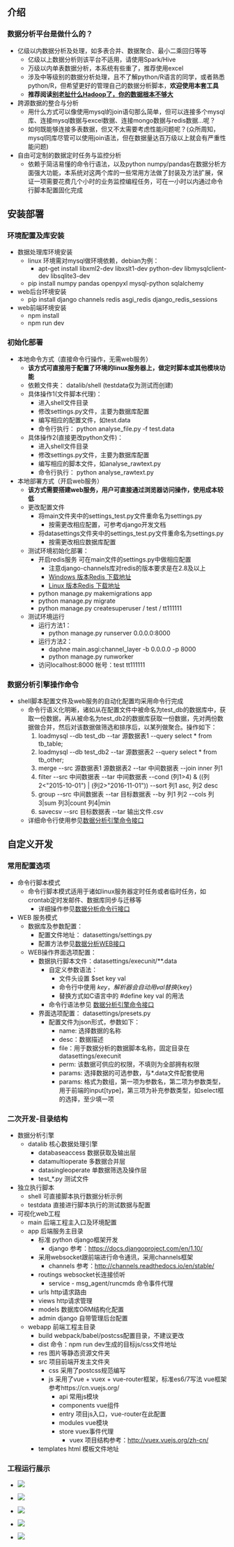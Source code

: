 ## 介绍
### 数据分析平台是做什么的？
- 亿级以内数据分析及处理，如多表合并、数据聚合、最小二乘回归等等
    - 亿级以上数据分析则该平台不适用，请使用Spark/Hive
    - 万级以内单表数据分析，本系统有些重了，推荐使用excel
    - 涉及中等级别的数据分析处理，且不了解python/R语言的同学，或者熟悉python/R，但希望更好的管理自己的数据分析脚本，**欢迎使用本套工具**
    - **推荐阅读[别老扯什么Hadoop了，你的数据根本不够大](http://geek.csdn.net/news/detail/2780)**
- 跨源数据的整合与分析
    - 用什么方式可以像使用mysql的join语句那么简单，但可以连接多个mysql库、连接mysql数据与excel数据、连接mongo数据与redis数据...呢？
    - 如何既能够连接多表数据，但又不太需要考虑性能问题呢？(众所周知，mysql同库尽管可以使用join语法，但在数据量达百万级以上就会有严重性能问题)
- 自由可定制的数据定时任务与监控分析
    - 依赖于简洁易懂的命令行语法，以及python numpy/pandas在数据分析方面强大功能，本系统对这两个库的一些常用方法做了封装及方法扩展，保证一项需要花费几个小时的业务监控编程任务，可在一小时以内通过命令行脚本配置固化完成

## 安装部署
### 环境配置及库安装
- 数据处理库环境安装
    - linux 环境需对mysql做环境依赖，debian为例：
        - apt-get install libxml2-dev libxslt1-dev python-dev libmysqlclient-dev libsqlite3-dev
    - pip install numpy pandas openpyxl mysql-python sqlalchemy
- web后台环境安装
    - pip install django channels redis asgi_redis django_redis_sessions
- web前端环境安装
    - npm install
    - npm run dev

### 初始化部署
- 本地命令方式（直接命令行操作，无需web服务）
    - **该方式可直接用于配置了环境的linux服务器上，做定时脚本或其他模块功能**
    - 依赖文件夹： datalib/shell (testdata仅为测试而创建)
    - 具体操作1(文件脚本代理)：
        - 进入shell文件目录
        - 修改settings.py文件，主要为数据库配置
        - 编写相应的配置文件，如test.data
        - 命令行执行： python analyse_file.py -f test.data
    - 具体操作2(直接更改python文件)：
        - 进入shell文件目录
        - 修改settings.py文件，主要为数据库配置
        - 编写相应的脚本文件，如analyse_rawtext.py
        - 命令行执行： python analyse_rawtext.py
- 本地部署方式（开启web服务）
    - **该方式需要搭建web服务，用户可直接通过浏览器访问操作，使用成本较低**
    - 更改配置文件
        - 将main文件夹中的settings_test.py文件重命名为settings.py
            - 按需更改相应配置，可参考django开发文档
        - 将datasettings文件夹中的settings_test.py文件重命名为settings.py
            - 按需更改相应数据库配置
    - 测试环境初始化部署：
        - 开启redis服务 可在main文件的settings.py中做相应配置
            - 注意django-channels库对redis的版本要求是在2.8及以上
            - [Windows 版本Redis 下载地址](https://github.com/MSOpenTech/redis/releases)
            - [Linux 版本Redis 下载地址](https://redis.io/download)
        - python manage.py makemigrations app
        - python manage.py migrate
        - python manage.py createsuperuser / test / tt111111
    - 测试环境运行
        - 运行方法1：
            - python manage.py runserver 0.0.0.0:8000
        - 运行方法2：
            - daphne main.asgi:channel_layer -b 0.0.0.0 -p 8000
            - python manage.py runworker
        - 访问localhost:8000  帐号：test tt111111

### 数据分析引擎操作命令
- shell脚本配置文件及web服务的自动化配置均采用命令行完成
    - 命令行语义化明晰，诸如从在配置文件中被命名为test_db的数据库中，获取一份数据，再从被命名为test_db2的数据库获取一份数据，先对两份数据做合并，然后对该数据做筛选和排序后，以某列做聚合。操作如下：
        1. loadmysql --db test_db --tar 源数据表1 --query select * from tb_table;
        2. loadmysql --db test_db2 --tar 源数据表2 --query select * from tb_other;
        3. merge --src 源数据表1 源数据表2 --tar 中间数据表 --join inner 列1
        4. filter --src 中间数据表 --tar 中间数据表 --cond (列1>4) & ((列2<"2015-10-01") | (列2>"2016-11-01")) --sort 列1 asc, 列2 desc
        5. group --src 中间数据表 --tar 目标数据表 --by 列1 列2 --cols 列3|sum 列3|count 列4|min
        6. savecsv --src 目标数据表 --tar 输出文件.csv
    - 详细命令行使用参见[数据分析引擎命令接口](README_COMMAND.md)

## 自定义开发
### 常用配置选项
- 命令行脚本模式
    - 命令行脚本模式适用于诸如linux服务器定时任务或者临时任务，如crontab定时发邮件、数据库同步与迁移等
        - 详细操作参见[数据分析命令行接口](shell/README.md)
- WEB 服务模式
    - 数据库及参数配置：
        - 配置文件地址： datasettings/settings.py
        - 配置方法参见[数据分析WEB接口](datasettings/README.md)
    - WEB操作界面选项配置：
        - 数据执行脚本文件：datasettings/execunit/**.data
            - 自定义参数语法：
                - 文件头设置 $set key val
                - 命令行中使用 ${key}，解析器会自动用val替换${key}
                - 替换方式如C语言中的 #define key val 的用法
            - 命令行语法参见 [数据分析引擎命令接口](README_COMMAND.md)
        - 界面选项配置： datasettings/presets.py
            - 配置文件为json形式，参数如下：
                - name: 选择数据的名称
                - desc：数据描述
                - file：用于数据分析的数据脚本名称，固定目录在datasettings/execunit
                - perm: 该数据可供应的权限，不填则为全部拥有权限
                - params: 选择数据的可选参数，与*.data文件配套使用
                - params: 格式为数组，第一项为参数名，第二项为参数类型，用于前端的input[type]，第三项为补充参数类型，如select框的选择，至少填一项

### 二次开发-目录结构
- 数据分析引擎
    - datalib  核心数据处理引擎
        - databaseaccess  数据获取及输出层
        - datamultioperate  多数据合并层
        - datasingleoperate  单数据筛选及操作层
        - test_*.py  测试文件
- 独立执行脚本
    - shell  可直接脚本执行数据分析示例
    - testdata  直接进行脚本执行的测试数据与配置
- 可视化web工程
    - main  后端工程主入口及环境配置
    - app  后端服务主目录
        - 标准 python django框架开发
            - django 参考：https://docs.djangoproject.com/en/1.10/
        - 采用websocket跟前端进行命令通讯，采用channels框架
            - channels 参考：http://channels.readthedocs.io/en/stable/
        - routings websocket长连接侦听
            - service - msg_agent/runcmds 命令事件代理
        - urls http请求路由
        - views http请求管理
        - models 数据库ORM结构化配置
        - admin django 自带管理后台配置
    - webapp  前端工程主目录
        - build webpack/babel/postcss配置目录，不建议更改
        - dist  命令：npm run dev生成的目标js/css文件地址
        - res  图片等静态资源文件夹
        - src 项目前端开发主文件夹
            - css 采用了postcss规范编写
            - js  采用了vue + vuex + vue-router框架，标准es6/7写法 vue框架参考https://cn.vuejs.org/
                - api 常用js模块
                - components  vue组件
                - entry 项目js入口，vue-router在此配置
                - modules  vue模块
                - store  vuex事件代理
                    * vuex 项目结构参考：http://vuex.vuejs.org/zh-cn/
        - templates  html 模板文件地址

### 工程运行展示
- ![](readme_images/界面展示1.png)

- ![](readme_images/界面展示2.png)

- ![](readme_images/界面展示3.png)

- ![](readme_images/界面展示4.png)

- ![](readme_images/界面展示5.png)
